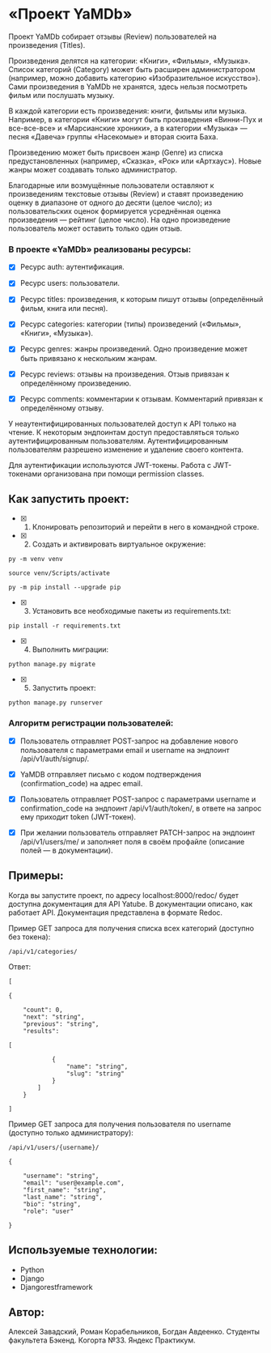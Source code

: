 # «Проект YaMDb» 

Проект YaMDb собирает отзывы (Review) пользователей на произведения (Titles).

Произведения делятся на категории: «Книги», «Фильмы», «Музыка». 
Список категорий (Category) может быть расширен администратором (например, можно добавить категорию «Изобразительное искусство»).
Сами произведения в YaMDb не хранятся, здесь нельзя посмотреть фильм или послушать музыку.

В каждой категории есть произведения: книги, фильмы или музыка. 
Например, в категории «Книги» могут быть произведения «Винни-Пух и все-все-все» и «Марсианские хроники», а в категории «Музыка» — песня «Давеча» группы «Насекомые» и вторая сюита Баха.

Произведению может быть присвоен жанр (Genre) из списка предустановленных (например, «Сказка», «Рок» или «Артхаус»). Новые жанры может создавать только администратор.

Благодарные или возмущённые пользователи оставляют к произведениям текстовые отзывы (Review) и ставят произведению оценку в диапазоне от одного до десяти (целое число); из пользовательских оценок формируется усреднённая оценка произведения — рейтинг (целое число). На одно произведение пользователь может оставить только один отзыв.

###  В проекте «YaMDb» реализованы ресурсы:

- [x] Ресурс auth: аутентификация.
- [x] Ресурс users: пользователи.
- [x] Ресурс titles: произведения, к которым пишут отзывы (определённый фильм, книга или песня).
- [x] Ресурс categories: категории (типы) произведений («Фильмы», «Книги», «Музыка»).
- [x] Ресурс genres: жанры произведений. Одно произведение может быть привязано к нескольким жанрам.
- [x] Ресурс reviews: отзывы на произведения. Отзыв привязан к определённому произведению.
- [x] Ресурс comments: комментарии к отзывам. Комментарий привязан к определённому отзыву.


У неаутентифицированных пользователей доступ к API только на чтение. 
К некоторым эндпоинтам доступ предоставляться только аутентифицированным пользователям.
Аутентифицированным пользователям разрешено изменение и удаление своего контента.

Для аутентификации используются JWT-токены.
Работа с JWT-токенами организована при помощи permission classes.

## Как запустить проект:

- [x] 1) Клонировать репозиторий и перейти в него в командной строке.
- [x] 2) Cоздать и активировать виртуальное окружение:

```
py -m venv venv
```

```
source venv/Scripts/activate
```

```
py -m pip install --upgrade pip
```

- [x] 3) Установить все необходимые пакеты из requirements.txt:

```
pip install -r requirements.txt
```

- [x] 4) Выполнить миграции:

```
python manage.py migrate
```

- [x] 5) Запустить проект:

```
python manage.py runserver
```

### Алгоритм регистрации пользователей:


- [x] Пользователь отправляет POST-запрос на добавление нового пользователя с параметрами email и username на эндпоинт /api/v1/auth/signup/.
- [x] YaMDB отправляет письмо с кодом подтверждения (confirmation_code) на адрес email.
- [x] Пользователь отправляет POST-запрос с параметрами username и confirmation_code на эндпоинт /api/v1/auth/token/, в ответе на запрос ему приходит token (JWT-токен).
- [x] При желании пользователь отправляет PATCH-запрос на эндпоинт /api/v1/users/me/ и заполняет поля в своём профайле (описание полей — в документации).


## Примеры:

Когда вы запустите проект, по адресу localhost:8000/redoc/ будет доступна документация для API Yatube. В документации описано, как работает API. Документация представлена в формате Redoc.

Пример GET запроса для получения списка всех категорий (доступно без токена):

```
/api/v1/categories/
```

Ответ:


```
[

{

    "count": 0,
    "next": "string",
    "previous": "string",
    "results": 

[

            {
                "name": "string",
                "slug": "string"
            }
        ]
    }

]
```

Пример GET запроса для получения пользователя по username (доступно только администратору):

```
/api/v1/users/{username}/
```

```
{

    "username": "string",
    "email": "user@example.com",
    "first_name": "string",
    "last_name": "string",
    "bio": "string",
    "role": "user"

}
```

## Используемые технологии:

- Python
- Django 
- Djangorestframework

## Автор:

Алексей Завадский, Роман Корабельников, Богдан Авдеенко.
Студенты факультета Бэкенд. Когорта №33.
Яндекс Практикум.
